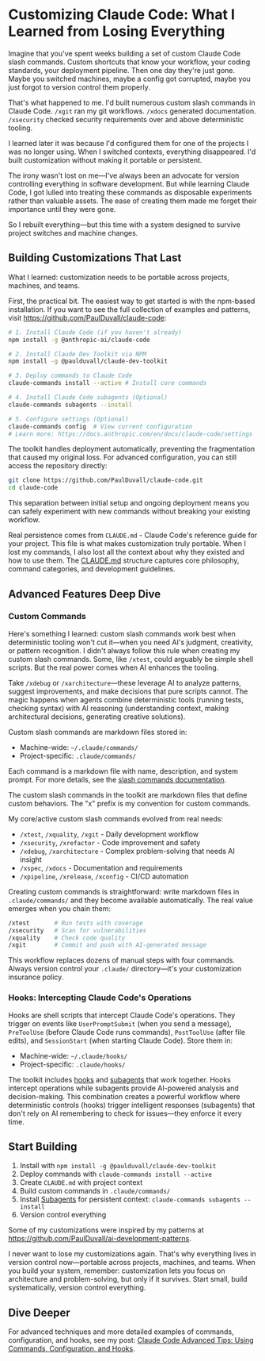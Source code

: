 # Customizing Claude Code: What I Learned from Losing Everything

Imagine that you've spent weeks building a set of custom Claude Code slash commands. Custom shortcuts that know your workflow, your coding standards, your deployment pipeline. Then one day they're just gone. Maybe you switched machines, maybe a config got corrupted, maybe you just forgot to version control them properly. 

That's what happened to me. I'd built numerous custom slash commands in Claude Code. `/xgit` ran my git workflows. `/xdocs` generated documentation. `/xsecurity` checked security requirements over and above deterministic tooling.

I learned later it was because I'd configured them for one of the projects I was no longer using. When I switched contexts, everything disappeared. I'd built customization without making it portable or persistent.

The irony wasn't lost on me—I've always been an advocate for version controlling everything in software development. But while learning Claude Code, I got lulled into treating these commands as disposable experiments rather than valuable assets. The ease of creating them made me forget their importance until they were gone.

So I rebuilt everything—but this time with a system designed to survive project switches and machine changes.

## Building Customizations That Last

What I learned: customization needs to be portable across projects, machines, and teams.

First, the practical bit. The easiest way to get started is with the npm-based installation. If you want to see the full collection of examples and patterns, visit https://github.com/PaulDuvall/claude-code:

```bash
# 1. Install Claude Code (if you haven't already)
npm install -g @anthropic-ai/claude-code

# 2. Install Claude Dev Toolkit via NPM
npm install -g @paulduvall/claude-dev-toolkit

# 3. Deploy commands to Claude Code
claude-commands install --active # Install core commands

# 4. Install Claude Code subagents (Optional)
claude-commands subagents --install

# 5. Configure settings (Optional)
claude-commands config  # View current configuration
# Learn more: https://docs.anthropic.com/en/docs/claude-code/settings
```

The toolkit handles deployment automatically, preventing the fragmentation that caused my original loss. For advanced configuration, you can still access the repository directly:

```bash
git clone https://github.com/PaulDuvall/claude-code.git
cd claude-code
```

This separation between initial setup and ongoing deployment means you can safely experiment with new commands without breaking your existing workflow.

Real persistence comes from `CLAUDE.md` - Claude Code's reference guide for your project. This file is what makes customization truly portable. When I lost my commands, I also lost all the context about why they existed and how to use them. The [CLAUDE.md](https://www.anthropic.com/engineering/claude-code-best-practices) structure captures core philosophy, command categories, and development guidelines.  

## Advanced Features Deep Dive

### Custom Commands

Here's something I learned: custom slash commands work best when deterministic tooling won't cut it—when you need AI's judgment, creativity, or pattern recognition. I didn't always follow this rule when creating my custom slash commands. Some, like `/xtest`, could arguably be simple shell scripts. But the real power comes when AI enhances the tooling.

Take `/xdebug` or `/xarchitecture`—these leverage AI to analyze patterns, suggest improvements, and make decisions that pure scripts cannot. The magic happens when agents combine deterministic tools (running tests, checking syntax) with AI reasoning (understanding context, making architectural decisions, generating creative solutions).

Custom slash commands are markdown files stored in:
- Machine-wide: `~/.claude/commands/`
- Project-specific: `.claude/commands/`

Each command is a markdown file with name, description, and system prompt. For more details, see the [slash commands documentation](https://docs.anthropic.com/en/docs/claude-code/slash-commands).

The custom slash commands in the toolkit are markdown files that define custom behaviors. The "x" prefix is my convention for custom commands.

My core/active custom slash commands evolved from real needs:
- `/xtest`, `/xquality`, `/xgit` - Daily development workflow
- `/xsecurity`, `/xrefactor` - Code improvement and safety
- `/xdebug`, `/xarchitecture` - Complex problem-solving that needs AI insight
- `/xspec`, `/xdocs` - Documentation and requirements
- `/xpipeline`, `/xrelease`, `/xconfig` - CI/CD automation

Creating custom commands is straightforward: write markdown files in `.claude/commands/` and they become available automatically. The real value emerges when you chain them:

```bash
/xtest       # Run tests with coverage
/xsecurity   # Scan for vulnerabilities  
/xquality    # Check code quality
/xgit        # Commit and push with AI-generated message
```

This workflow replaces dozens of manual steps with four commands. Always version control your `.claude/` directory—it's your customization insurance policy.

### Hooks: Intercepting Claude Code's Operations

Hooks are shell scripts that intercept Claude Code's operations. They trigger on events like `UserPromptSubmit` (when you send a message), `PreToolUse` (before Claude Code runs commands), `PostToolUse` (after file edits), and `SessionStart` (when starting Claude Code). Store them in:
- Machine-wide: `~/.claude/hooks/`
- Project-specific: `.claude/hooks/`

The toolkit includes [hooks](https://docs.anthropic.com/en/docs/claude-code/hooks) and [subagents](https://docs.anthropic.com/en/docs/claude-code/sub-agents) that work together. Hooks intercept operations while subagents provide AI-powered analysis and decision-making. This combination creates a powerful workflow where deterministic controls (hooks) trigger intelligent responses (subagents) that don't rely on AI remembering to check for issues—they enforce it every time.

## Start Building

1. Install with `npm install -g @paulduvall/claude-dev-toolkit`
2. Deploy commands with `claude-commands install --active`
3. Create `CLAUDE.md` with project context
4. Build custom commands in `.claude/commands/`
5. Install [Subagents](https://docs.anthropic.com/en/docs/claude-code/sub-agents) for persistent context: `claude-commands subagents --install`
6. Version control everything

Some of my customizations were inspired by my patterns at https://github.com/PaulDuvall/ai-development-patterns. 

I never want to lose my customizations again. That's why everything lives in version control now—portable across projects, machines, and teams. When you build your system, remember: customization lets you focus on architecture and problem-solving, but only if it survives. Start small, build systematically, version control everything.

## Dive Deeper

For advanced techniques and more detailed examples of commands, configuration, and hooks, see my post: [Claude Code Advanced Tips: Using Commands, Configuration, and Hooks](https://www.paulmduvall.com/claude-code-advanced-tips-using-commands-configuration-and-hooks/).